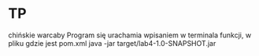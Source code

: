 # TP
chińskie warcaby 
Program się urachamia wpisaniem w terminala funkcji, w pliku gdzie jest pom.xml
java -jar target/lab4-1.0-SNAPSHOT.jar
